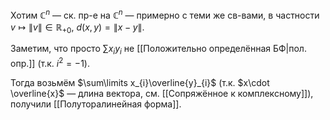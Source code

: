 Хотим $\mathbb{C}^{n}$ — ск. пр-е на $\mathbb{C}^{n}$ — примерно с теми же св-вами, в частности $v\mapsto \lVert v \rVert \in \mathbb{R}_{+0},\ d(x,y)=\lVert x-y \rVert$.

Заметим, что просто $\sum\limits x_{i}y_{i}$ не [[Положительно определённая БФ|пол. опр.]] (т.к. $i^{2}=-1$).

Тогда возьмём $\sum\limits x_{i}\overline{y}_{i}$ (т.к. $x\cdot \overline{x}$ — длина вектора, см. [[Сопряжённое к комплексному]]), получили [[Полуторалинейная форма]].
